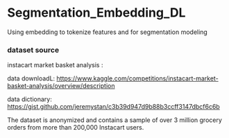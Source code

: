 # Segmentation_Embedding_DL
Using embedding to tokenize features and for segmentation modeling

### dataset source
instacart market basket analysis : 

data downloadL: https://www.kaggle.com/competitions/instacart-market-basket-analysis/overview/description

data dictionary: https://gist.github.com/jeremystan/c3b39d947d9b88b3ccff3147dbcf6c6b

The dataset is anonymized and contains a sample of over 3 million grocery orders from more than 200,000 Instacart users.
